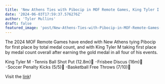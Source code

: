 ```yaml
---
title: 'New Athens Ties with Pibocip in MOF Remote Games, King Tyler I Wins Overall'
date: '2024-06-03T17:59:37.576276Z'
author: 'Tyler Mullins'
draft: false
featured_image: 'post/New-Athens-Ties-with-Pibocip-in-MOF-Remote-Games--King-Tyler-I-Wins-Overall-2024-06-03-17-59-37.576276/random.jpg'
---
```


The 2024 MOF Remote Games have ended with New Athens tying Pibocip for first place by total medal count, and with King Tyler M taking first place by medal count overall after earning the gold medal in all four of his events. 

King Tyler M
⁃Tennis Ball Shot Put (12.8m)🥇
⁃Frisbee Discus (16m)🥇
⁃Soccer Penalty Kicks (5/5)🥇
-Basketball Free Throws (7/10)🥇

Visit the [link](https://twitter.com/NewAthensGov/status/1796943025576325538)!
